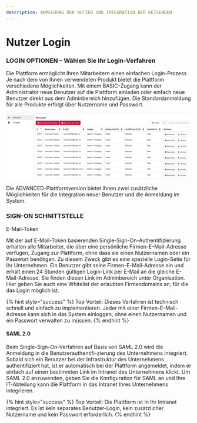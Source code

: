 ```yaml
---
description: ANMELDUNG DER NUTZER UND INTEGRATION DER REISENDEN
---
```


# Nutzer Login

### LOGIN OPTIONEN – Wählen Sie Ihr Login-Verfahren

Die Plattform ermöglicht Ihren Mitarbeitern einen einfachen Login-Prozess. Je nach dem von Ihnen verwendeten Produkt bietet die Plattform verschiedene Möglichkeiten. Mit einem BASIC-Zugang kann der Administrator neue Benutzer auf die Plattform einladen oder einfach neue Benutzer direkt aus dem Adminbereich hinzufügen. Die Standardanmeldung für alle Produkte erfolgt über Nutzername und Passwort.

![](.gitbook/assets/users.jpg)

Die ADVANCED-Plattformversion bietet Ihnen zwei zusätzliche Möglichkeiten für die Integration neuer Benutzer und die Anmeldung im System.

### SIGN-ON SCHNITTSTELLE

E-Mail-Token

Mit der auf E-Mail-Token basierenden Single-Sign-On-Authentifizierung erhalten alle Mitarbeiter, die über eine persönliche Firmen-E-Mail-Adresse verfügen, Zugang zur Plattform, ohne dass sie einen Nutzernamen oder ein Passwort benötigen. Zu diesem Zweck gibt es eine spezielle Login-Seite für Ihr Unternehmen. Ein Benutzer gibt seine Firmen-E-Mail-Adresse ein und erhält einen 24 Stunden gültigen Login-Link per E-Mail an die gleiche E-Mail-Adresse. Sie finden diesen Link im Adminbereich unter Organisation. Hier geben Sie auch eine Whitelist der erlaubten Firmendomains an, für die das Login möglich ist.

{% hint style="success" %}
Top Vorteil: Dieses Verfahren ist technisch schnell und einfach zu implementieren. Jeder mit einer Firmen-E-Mail-Adresse kann sich in das System einloggen, ohne einen Nutzernamen und ein Passwort verwalten zu müssen.
{% endhint %}

#### **SAML 2.0** 

Beim Single-Sign-On-Verfahren auf Basis von SAML 2.0 wird die Anmeldung in die Benutzerauthentifi-zierung des Unternehmens integriert. Sobald sich ein Benutzer bei der Infrastruktur des Unternehmens authentifiziert hat, ist er automatisch bei der Plattform angemeldet, indem er einfach auf einen bestimmten Link im Intranet des Unternehmens klickt. Um SAML 2.0 anzuwenden, geben Sie die Konfiguration für SAML an und Ihre IT-Abteilung kann die Plattform in das Intranet Ihres Unternehmens integrieren. 

{% hint style="success" %}
Top Vorteil: Die Plattform ist in Ihr Intranet integriert. Es ist kein separates Benutzer-Login, kein zusätzlicher Nutzername und kein Passwort erforderlich.
{% endhint %}

### 



